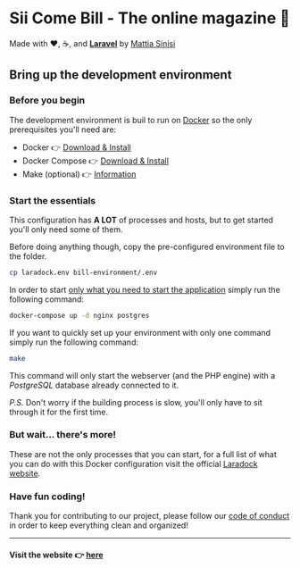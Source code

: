 # Sii Come Bill - The online magazine 📰

Made with ❤️, ☕, and **[Laravel](https://laravel.com)** by [Mattia Sinisi](https://linkedin.com/in/sinisimattia)

## Bring up the development environment

### Before you begin

The development environment is buil to run on [Docker](https://docker.com) so the only prerequisites you'll need are:

- Docker 👉 [Download & Install](https://docs.docker.com/get-docker/)
- Docker Compose 👉 [Download & Install](https://docs.docker.com/compose/install/)
- Make (optional) 👉 [Information](https://www.tutorialspoint.com/unix_commands/make.htm)

### Start the essentials

This configuration has **A LOT** of processes and hosts, but to get started you'll only need some of them.

Before doing anything though, copy the pre-configured environment file to the folder.

```bash
cp laradock.env bill-environment/.env
```

In order to start <u>only what you need to start the application</u> simply run the following command:

```bash
docker-compose up -d nginx postgres
```

If you want to quickly set up your environment with only one command simply run the following command:

```bash
make
```

This command will only start the webserver (and the PHP engine) with a *PostgreSQL* database already connected to it.

*P.S.*
Don't worry if the building process is slow,  you'll only have to sit through it for the first time.

### But wait... there's more!

These are not the only processes that you can start, for a full list of what you can do with this Docker configuration visit the official [Laradock website](https://laradock.io).

### Have fun coding!

Thank you for contributing to our project, please follow our [code of conduct](#) in order to keep everything clean and organized!

___
#### Visit the website 👉 [here](#)


